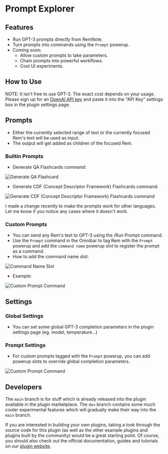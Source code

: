 # Prompt Explorer

## Features

- Run GPT-3 prompts directly from RemNote.
- Turn prompts into commands using the `Prompt` powerup.
- Coming soon:
  - Allow custom prompts to take parameters.
  - Chain prompts into powerful workflows.
  - Cool UI experiments.

## How to Use

NOTE: It isn't free to use GPT-3. The exact cost depends on your usage. Please sign up for an [OpenAI API key](https://openai.com/api/) and paste it into the "API Key" settings box in the plugin settings page.

## Prompts

- Either the currently selected range of text or the currently focused Rem's text will be used as input.
- The output will get added as children of the focused Rem.

### Builtin Prompts

- Generate QA Flashcards command:

![Generate QA Flashcard](https://raw.githubusercontent.com/bjsi/prompt-explorer/main/img/generate-qa.gif)

- Generate CDF (Concept Descriptor Framework) Flashcards command:

![Generate CDF (Concept Descriptor Framework) Flashcards command](https://raw.githubusercontent.com/bjsi/prompt-explorer/main/img/generate-cdf.gif)

I made a change recently to make the prompts work for other languages. Let me know if you notice any cases where it doesn't work.

### Custom Prompts

- You can send any Rem's text to GPT-3 using the /Run Prompt command.
- Use the `Prompt` command in the Omnibar to tag Rem with the `Prompt` powerup and add the `command name` powerup slot to register the prompt as a command.
- How to add the command name slot:

![Command Name Slot](https://raw.githubusercontent.com/bjsi/prompt-explorer/main/img/commandname.gif)

- Example:

![Custom Prompt Command](https://raw.githubusercontent.com/bjsi/prompt-explorer/main/img/custom-prompt-cmd.gif)

## Settings

### Global Settings

- You can set some global GPT-3 completion parameters in the plugin settings page (eg. model, temperature...)

### Prompt Settings

- For custom prompts tagged with the `Prompt` powerup, you can add powerup slots to override global completion parameters.

![Custom Prompt Command](https://raw.githubusercontent.com/bjsi/prompt-explorer/main/img/rem-params.png)

## Developers

The `main` branch is for stuff which is already released into the plugin available in the plugin marketplace. The `dev` branch contains some much cooler experimental features which will gradually make their way into the `main` branch.

If you are interested in building your own plugins, taking a look through the source code for this plugin (as well as the other example plugins and plugins built by the community) would be a great starting point. Of course, you should also check out the official documentation, guides and tutorials on our [plugin website](https://plugins.remnote.com/).
